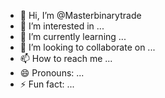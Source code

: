 - 👋 Hi, I’m @Masterbinarytrade
- 👀 I’m interested in ...
- 🌱 I’m currently learning ...
- 💞️ I’m looking to collaborate on ...
- 📫 How to reach me ...
- 😄 Pronouns: ...
- ⚡ Fun fact: ...

<!---
Masterbinarytrade/Masterbinarytrade is a ✨ special ✨ repository because its `README.md` (https://images.app.goo.gl/h2V5mRsCkQmmBzfx5) appears on your GitHub profile.
You can click the Preview link to take a look at your changes.
--->
